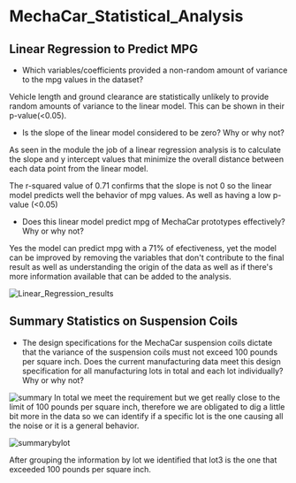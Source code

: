 # MechaCar_Statistical_Analysis

## Linear Regression to Predict MPG

* Which variables/coefficients provided a non-random amount of variance to the mpg values in the dataset?

Vehicle length and ground clearance are statistically unlikely to provide random amounts of variance to the linear model. This can be shown in their p-value(<0.05).


* Is the slope of the linear model considered to be zero? Why or why not?

As seen in the module the job of a linear regression analysis is to calculate the slope and y intercept values that minimize the overall distance between each data point from the linear model. 

The r-squared value of 0.71 confirms that the slope is not 0 so the linear model predicts well the behavior of mpg values. As well as having a low p-value (<0.05)

* Does this linear model predict mpg of MechaCar prototypes effectively? Why or why not?

Yes the model can predict mpg with a 71% of efectiveness, yet the model can be improved by removing the variables that don't contribute to the final result as well as understanding the origin of the data as well as if there's more information available that can be added to the analysis.

![Linear_Regression_results](https://user-images.githubusercontent.com/31755703/166860740-741eabd2-c65a-4dc6-8ebd-7b211c4520c4.PNG)

## Summary Statistics on Suspension Coils

* The design specifications for the MechaCar suspension coils dictate that the variance of the suspension coils must not exceed 100 pounds per square inch. Does the current manufacturing data meet this design specification for all manufacturing lots in total and each lot individually? Why or why not?

![summary](https://user-images.githubusercontent.com/31755703/166864385-5eedd32a-70f8-48ea-b79b-295bb87dfe6e.PNG)
In total we meet the requirement but we get really close to the limit of 100 pounds per square inch, therefore we are obligated to dig a little bit more in the data so we can identify if a specific lot is the one causing all the noise or it is a general behavior.

![summarybylot](https://user-images.githubusercontent.com/31755703/166864396-0437a856-f885-440b-876c-62e10f40957c.PNG)

After grouping the information by lot we identified that lot3 is the one that exceeded 100 pounds per square inch.
